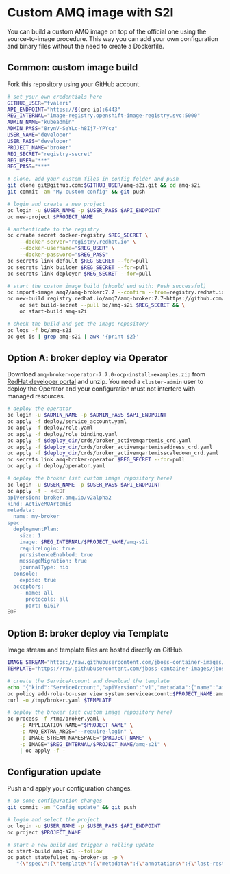 # Custom AMQ image with S2I
You can build a custom AMQ image on top of the official one using the source-to-image procedure.
This way you can add your own configuration and binary files without the need to create a Dockerfile.

## Common: custom image build
Fork this repository using your GitHub account.
```sh
# set your own credentials here
GITHUB_USER="fvaleri"
API_ENDPOINT="https://$(crc ip):6443"
REG_INTERNAL="image-registry.openshift-image-registry.svc:5000"
ADMIN_NAME="kubeadmin"
ADMIN_PASS="8rynV-SeYLc-h8Ij7-YPYcz"
USER_NAME="developer"
USER_PASS="developer"
PROJECT_NAME="broker"
REG_SECRET="registry-secret"
REG_USER="***"
REG_PASS="***"

# clone, add your custom files in config folder and push
git clone git@github.com:$GITHUB_USER/amq-s2i.git && cd amq-s2i
git commit -am "My custom config" && git push

# login and create a new project
oc login -u $USER_NAME -p $USER_PASS $API_ENDPOINT
oc new-project $PROJECT_NAME

# authenticate to the registry
oc create secret docker-registry $REG_SECRET \
    --docker-server="registry.redhat.io" \
    --docker-username="$REG_USER" \
    --docker-password="$REG_PASS"
oc secrets link default $REG_SECRET --for=pull
oc secrets link builder $REG_SECRET --for=pull
oc secrets link deployer $REG_SECRET --for=pull

# start the custom image build (should end with: Push successful)
oc import-image amq7/amq-broker:7.7 --confirm --from=registry.redhat.io/amq7/amq-broker:7.7 -n $PROJECT_NAME
oc new-build registry.redhat.io/amq7/amq-broker:7.7~https://github.com/$GITHUB_USER/amq-s2i.git && \
    oc set build-secret --pull bc/amq-s2i $REG_SECRET && \
    oc start-build amq-s2i

# check the build and get the image repository
oc logs -f bc/amq-s2i
oc get is | grep amq-s2i | awk '{print $2}'
```

## Option A: broker deploy via Operator
Download `amq-broker-operator-7.7.0-ocp-install-examples.zip` from [RedHat developer portal](https://developers.redhat.com/products/amq/overview) and unzip.
You need a `cluster-admin` user to deploy the Operator and your configuration must not interfere with managed resources.
```sh
# deploy the operator
oc login -u $ADMIN_NAME -p $ADMIN_PASS $API_ENDPOINT
oc apply -f deploy/service_account.yaml
oc apply -f deploy/role.yaml
oc apply -f deploy/role_binding.yaml
oc apply -f $deploy_dir/crds/broker_activemqartemis_crd.yaml
oc apply -f $deploy_dir/crds/broker_activemqartemisaddress_crd.yaml
oc apply -f $deploy_dir/crds/broker_activemqartemisscaledown_crd.yaml
oc secrets link amq-broker-operator $REG_SECRET --for=pull
oc apply -f deploy/operator.yaml

# deploy the broker (set custom image repository here)
oc login -u $USER_NAME -p $USER_PASS $API_ENDPOINT
oc apply -f - <<EOF
apiVersion: broker.amq.io/v2alpha2
kind: ActiveMQArtemis
metadata:
  name: my-broker
spec:
  deploymentPlan:
    size: 1
    image: $REG_INTERNAL/$PROJECT_NAME/amq-s2i
    requireLogin: true
    persistenceEnabled: true
    messageMigration: true
    journalType: nio
  console:
    expose: true
  acceptors:
    - name: all
      protocols: all
      port: 61617
EOF
```

## Option B: broker deploy via Template
Image stream and template files are hosted directly on GitHub.
```sh
IMAGE_STREAM="https://raw.githubusercontent.com/jboss-container-images/jboss-amq-7-broker-openshift-image/77-7.7.0.GA/amq-broker-7-image-streams.yaml"
TEMPLATE="https://raw.githubusercontent.com/jboss-container-images/jboss-amq-7-broker-openshift-image/77-7.7.0.GA/templates/amq-broker-77-basic.yaml"

# create the ServiceAccount and download the template
echo '{"kind":"ServiceAccount","apiVersion":"v1","metadata":{"name":"amq-service-account"}}' | oc create -f -
oc policy add-role-to-user view system:serviceaccount:$PROJECT_NAME:amq-service-account
curl -o /tmp/broker.yaml $TEMPLATE

# deploy the broker (set custom image repository here)
oc process -f /tmp/broker.yaml \
    -p APPLICATION_NAME="$PROJECT_NAME" \
    -p AMQ_EXTRA_ARGS="--require-login" \
    -p IMAGE_STREAM_NAMESPACE="$PROJECT_NAME" \
    -p IMAGE="$REG_INTERNAL/$PROJECT_NAME/amq-s2i" \
    | oc apply -f -
```

## Configuration update
Push and apply your configuration changes.
```sh
# do some configuration changes
git commit -am "Config update" && git push

# login and select the project
oc login -u $USER_NAME -p $USER_PASS $API_ENDPOINT
oc project $PROJECT_NAME

# start a new build and trigger a rolling update
oc start-build amq-s2i --follow
oc patch statefulset my-broker-ss -p \
   "{\"spec\":{\"template\":{\"metadata\":{\"annotations\":{\"last-restart\":\"`date +'%s'`\"}}}}}"
```
